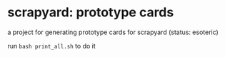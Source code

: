 # scrapyard: prototype cards
a project for generating prototype cards for scrapyard (status: esoteric)

run `bash print_all.sh` to do it
